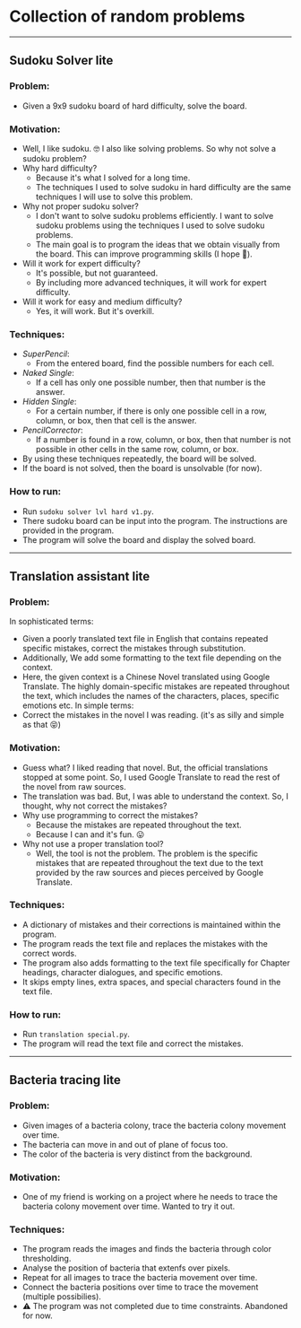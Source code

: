 # Collection of random problems

---
## Sudoku Solver lite

### Problem:
- Given a 9x9 sudoku board of hard difficulty, solve the board.

### Motivation:
- Well, I like sudoku. 🤓 I also like solving problems. So why not solve a sudoku problem?
- Why hard difficulty? 
  - Because it's what I solved for a long time. 
  - The techniques I used to solve sudoku in hard difficulty are the same techniques I will use to solve this problem.
- Why not proper sudoku solver?
  - I don't want to solve sudoku problems efficiently. I want to solve sudoku problems using the techniques I used to solve sudoku problems.
  - The main goal is to program the ideas that we obtain visually from the board. This can improve programming skills (I hope :slightly_smiling_face:).
- Will it work for expert difficulty? 
  - It's possible, but not guaranteed.
  - By including more advanced techniques, it will work for expert difficulty.
- Will it work for easy and medium difficulty? 
  - Yes, it will work. But it's overkill.

### Techniques:
- *SuperPencil*:
  - From the entered board, find the possible numbers for each cell.
- *Naked Single*:
  - If a cell has only one possible number, then that number is the answer.
- *Hidden Single*:
  - For a certain number, if there is only one possible cell in a row, column, or box, then that cell is the answer.
- *PencilCorrector*:
  - If a number is found in a row, column, or box, then that number is not possible in other cells in the same row, column, or box.
- By using these techniques repeatedly, the board will be solved.
- If the board is not solved, then the board is unsolvable (for now).

### How to run:
- Run `sudoku solver lvl hard v1.py`.
- There sudoku board can be input into the program. The instructions are provided in the program.
- The program will solve the board and display the solved board.

---
## Translation assistant lite

### Problem:

In sophisticated terms:
- Given a poorly translated text file in English that contains repeated specific mistakes, correct the mistakes through substitution.
- Additionally, We add some formatting to the text file depending on the context.
- Here, the given context is a Chinese Novel translated using Google Translate. The highly domain-specific mistakes are repeated throughout the text, which includes the names of the characters, places, specific emotions etc.
In simple terms:
- Correct the mistakes in the novel I was reading. (it's as silly and simple as that 😝)

### Motivation:
- Guess what? I liked reading that novel. But, the official translations stopped at some point. So, I used Google Translate to read the rest of the novel from raw sources.
- The translation was bad. But, I was able to understand the context. So, I thought, why not correct the mistakes?
- Why use programming to correct the mistakes?
  - Because the mistakes are repeated throughout the text.
  - Because I can and it's fun. 😛
- Why not use a proper translation tool?
  - Well, the tool is not the problem. The problem is the specific mistakes that are repeated throughout the text due to the text provided by the raw sources and pieces perceived by Google Translate.

### Techniques:
  - A dictionary of mistakes and their corrections is maintained within the program.
  - The program reads the text file and replaces the mistakes with the correct words.
  - The program also adds formatting to the text file specifically for Chapter headings, character dialogues, and specific emotions.
  - It skips empty lines, extra spaces, and special characters found in the text file.

### How to run:
- Run `translation special.py`.
- The program will read the text file and correct the mistakes.

---
## Bacteria tracing lite

### Problem:
- Given images of a bacteria colony, trace the bacteria colony movement over time.
- The bacteria can move in and out of plane of focus too.
- The color of the bacteria is very distinct from the background.

### Motivation:
- One of my friend is working on a project where he needs to trace the bacteria colony movement over time. Wanted to try it out.

### Techniques:
- The program reads the images and finds the bacteria through color thresholding.
- Analyse the position of bacteria that extenfs over pixels.
- Repeat for all images to trace the bacteria movement over time.
- Connect the bacteria positions over time to trace the movement (multiple possibilies).
- ⚠️ The program was not completed due to time constraints. Abandoned for now.


